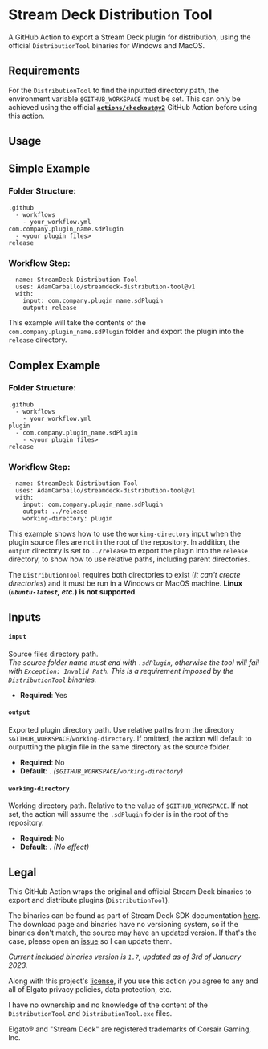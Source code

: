Stream Deck Distribution Tool
=============================
A GitHub Action to export a Stream Deck plugin for distribution, using the official `DistributionTool` binaries for Windows and MacOS.

Requirements
-----
For the `DistributionTool` to find the inputted directory path, the environment variable `$GITHUB_WORKSPACE` must be set. This can only be achieved using the official [**`actions/checkout@v2`**](https://github.com/actions/checkout) GitHub Action before using this action.

Usage
-----
## Simple Example

### Folder Structure:
```
.github
  - workflows
    - your_workflow.yml
com.company.plugin_name.sdPlugin
  - <your plugin files>
release
```

### Workflow Step:
```
- name: StreamDeck Distribution Tool
  uses: AdamCarballo/streamdeck-distribution-tool@v1
  with:
    input: com.company.plugin_name.sdPlugin
    output: release
```
This example will take the contents of the `com.company.plugin_name.sdPlugin` folder and export the plugin into the `release` directory.

## Complex Example

### Folder Structure:
```
.github
  - workflows
    - your_workflow.yml
plugin
  - com.company.plugin_name.sdPlugin
    - <your plugin files>
release
```

### Workflow Step:
```
- name: StreamDeck Distribution Tool
  uses: AdamCarballo/streamdeck-distribution-tool@v1
  with:
    input: com.company.plugin_name.sdPlugin
    output: ../release
    working-directory: plugin
```
This example shows how to use the `working-directory` input when the plugin source files are not in the root of the repository. In addition, the `output` directory is set to `../release` to export the plugin into the `release` directory, to show how to use relative paths, including parent directories.

The `DistributionTool` requires both directories to exist (*it can't create directories*) and it must be run in a Windows or MacOS machine. **Linux (*`ubuntu-latest`, etc.*) is not supported**.

Inputs
-----
#### `input`
Source files directory path.<br>
*The source folder name must end with `.sdPlugin`, otherwise the tool will fail with `Exception: Invalid Path`. This is a requirement imposed by the `DistributionTool` binaries.*

- **Required**: Yes

#### `output`
Exported plugin directory path. Use relative paths from the directory `$GITHUB_WORKSPACE`/`working-directory`. If omitted, the action will default to outputting the plugin file in the same directory as the source folder.

- **Required**: No
- **Default**: . *(`$GITHUB_WORKSPACE`/`working-directory`)*

#### `working-directory`
Working directory path. Relative to the value of `$GITHUB_WORKSPACE`. If not set, the action will assume the `.sdPlugin` folder is in the root of the repository.

- **Required**: No
- **Default**: . *(No effect)*

Legal
------
This GitHub Action wraps the original and official Stream Deck binaries to export and distribute plugins (`DistributionTool`).

The binaries can be found as part of Stream Deck SDK documentation [here](https://developer.elgato.com/documentation/stream-deck/sdk/packaging/). The download page and binaries have no versioning system, so if the binaries don't match, the source may have an updated version. If that's the case, please open an [issue](https://github.com/AdamCarballo/streamdeck-distribution-tool/issues) so I can update them.

*Current included binaries version is `1.7`, updated as of 3rd of January 2023.*

Along with this project's [license](LICENSE), if you use this action you agree to any and all of Elgato privacy policies, data protection, etc.

I have no ownership and no knowledge of the content of the  `DistributionTool` and `DistributionTool.exe` files.

Elgato® and "Stream Deck" are registered trademarks of Corsair Gaming, Inc.

